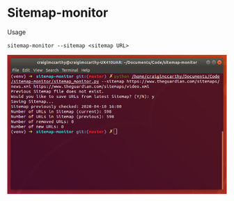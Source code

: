 # Sitemap-monitor

Usage
```
sitemap-monitor --sitemap <sitemap URL>
```

![Sitemap-monitor screenshot](/images/sitemap-monitor1.png)

